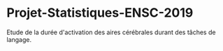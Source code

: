 # Projet-Statistiques-ENSC-2019
Etude de la durée d'activation des aires cérébrales durant des tâches de langage.
